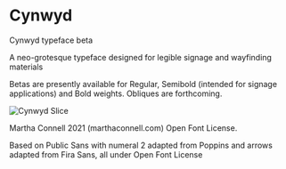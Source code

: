 # Cynwyd
Cynwyd typeface beta

A neo-grotesque typeface designed for legible signage and wayfinding materials

Betas are presently available for Regular, Semibold (intended for signage applications) and Bold weights. Obliques are forthcoming.

![Cynwyd Slice](https://user-images.githubusercontent.com/93398918/140306815-8779260a-2372-4e80-8343-32bed4f9202d.png)

Martha Connell 2021 (marthaconnell.com) Open Font License.

Based on Public Sans with numeral 2 adapted from Poppins and arrows adapted from Fira Sans, all under Open Font License
